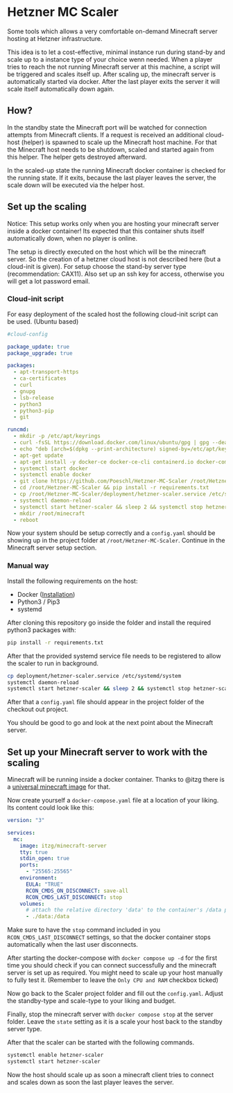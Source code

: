 # Hetzner MC Scaler

Some tools which allows a very comfortable on-demand Minecraft server hosting at Hetzner infrastructure.

This idea is to let a cost-effective, minimal instance run during stand-by and scale up to a instance type of your
choice wenn needed.
When a player tries to reach the not running Minecraft server at this machine, a script will be triggered and scales
itself up.
After scaling up, the minecraft server is automatically started via docker.
After the last player exits the server it will scale itself automatically down again.

## How?

In the standby state the Minecraft port will be watched for connection attempts from Minecraft clients.
If a request is received an additional cloud-host (helper) is spawned to scale up the Minecraft host machine.
For that the Minecraft host needs to be shutdown, scaled and started again from this helper.
The helper gets destroyed afterward.

In the scaled-up state the running Minecraft docker container is checked for the running state.
If it exits, because the last player leaves the server, the scale down will be executed via the helper host.

## Set up the scaling

Notice: This setup works only when you are hosting your minecraft server inside a docker container!
Its expected that this container shuts itself automatically down, when no player is online.

The setup is directly executed on the host which will be the minecraft server.
So the creation of a hetzner cloud host is not described here (but a cloud-init is given).
For setup choose the stand-by server type (recommendation: CAX11).
Also set up an ssh key for access, otherwise you will get a lot password email.

### Cloud-init script

For easy deployment of the scaled host the following cloud-init script can be used. (Ubuntu based)

```yaml
#cloud-config

package_update: true
package_upgrade: true

packages:
  - apt-transport-https
  - ca-certificates
  - curl
  - gnupg
  - lsb-release
  - python3
  - python3-pip
  - git

runcmd:
  - mkdir -p /etc/apt/keyrings
  - curl -fsSL https://download.docker.com/linux/ubuntu/gpg | gpg --dearmor -o /etc/apt/keyrings/docker.gpg
  - echo "deb [arch=$(dpkg --print-architecture) signed-by=/etc/apt/keyrings/docker.gpg] https://download.docker.com/linux/ubuntu  $(lsb_release -cs) stable" | tee /etc/apt/sources.list.d/docker.list > /dev/null
  - apt-get update 
  - apt-get install -y docker-ce docker-ce-cli containerd.io docker-compose-plugin
  - systemctl start docker
  - systemctl enable docker
  - git clone https://github.com/Poeschl/Hetzner-MC-Scaler /root/Hetzner-MC-Scaler
  - cd /root/Hetzner-MC-Scaler && pip install -r requirements.txt
  - cp /root/Hetzner-MC-Scaler/deployment/hetzner-scaler.service /etc/systemd/system
  - systemctl daemon-reload
  - systemctl start hetzner-scaler && sleep 2 && systemctl stop hetzner-scaler
  - mkdir /root/minecraft
  - reboot

```

Now your system should be setup correctly and a `config.yaml` should be showing up in the project folder at
`/root/Hetzner-MC-Scaler`. Continue in the Minecraft server setup section.

### Manual way

Install the following requirements on the host:

* Docker ([Installation](https://docs.docker.com/engine/install/ubuntu/))
* Python3 / Pip3
* systemd

After cloning this repository go inside the folder and install the required python3 packages with:

```bash
pip install -r requirements.txt
```

After that the provided systemd service file needs to be registered to allow the scaler to run in background.

```bash
cp deployment/hetzner-scaler.service /etc/systemd/system
systemctl daemon-reload
systemctl start hetzner-scaler && sleep 2 && systemctl stop hetzner-scaler 
```

After that a `config.yaml` file should appear in the project folder of the checkout out project.

You should be good to go and look at the next point about the Minecraft server.

## Set up your Minecraft server to work with the scaling

Minecraft will be running inside a docker container.
Thanks to @itzg there is a [universal minecraft image](https://github.com/itzg/docker-minecraft-server) for that.

Now create yourself a `docker-compose.yaml` file at a location of your liking.
Its content could look like this:

```yaml
version: "3"

services:
  mc:
    image: itzg/minecraft-server
    tty: true
    stdin_open: true
    ports:
      - "25565:25565"
    environment:
      EULA: "TRUE"
      RCON_CMDS_ON_DISCONNECT: save-all
      RCON_CMDS_LAST_DISCONNECT: stop
    volumes:
      # attach the relative directory 'data' to the container's /data path
      - ./data:/data
```

Make sure to have the `stop` command included in you `RCON_CMDS_LAST_DISCONNECT` settings, so that the docker container
stops automatically when the last user disconnects.

After starting the docker-compose with `docker compose up -d` for the first time you should check if you can connect
successfully and the minecraft server is set up as required.
You might need to scale up your host manually to fully test it. (Remember to leave the `Only CPU and RAM` checkbox
ticked)

Now go back to the Scaler project folder and fill out the `config.yaml`.
Adjust the standby-type and scale-type to your liking and budget.

Finally, stop the minecraft server with `docker compose stop` at the server folder.
Leave the `state` setting as it is a scale your host back to the standby server type.

After that the scaler can be started with the following commands.

```bash
systemctl enable hetzner-scaler
systemctl start hetzner-scaler
```

Now the host should scale up as soon a minecraft client tries to connect and scales down as soon the last player leaves
the server.
